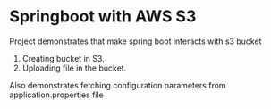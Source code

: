 # Springboot with AWS S3
Project demonstrates that make spring boot interacts with s3 bucket

1) Creating bucket in S3.
2) Uploading file in the bucket.

Also demonstrates fetching configuration parameters from application.properties file
